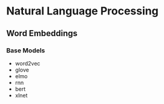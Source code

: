 # Natural Language Processing

## Word Embeddings

### Base Models
- word2vec
- glove
- elmo
- rnn
- bert
- xlnet
